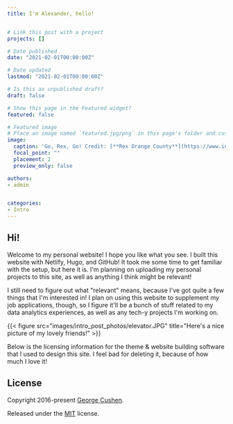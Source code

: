 ```yaml
---
title: I'm Alexander, hello!


# Link this post with a project
projects: []

# Date published
date: "2021-02-01T00:00:00Z"

# Date updated
lastmod: "2021-02-01T00:00:00Z"

# Is this an unpublished draft?
draft: false

# Show this page in the Featured widget?
featured: false

# Featured image
# Place an image named `featured.jpg/png` in this page's folder and customize its options here.
image:
  caption: 'Go, Rex, Go! Credit: [**Rex Orange County**](https://www.instagram.com/rexorangecounty)'
  focal_point: ""
  placement: 2
  preview_only: false

authors:
- admin


categories:
- Intro
---
```


## Hi!

Welcome to my personal website! I hope you like what you see. I built this website with Netlify, Hugo, and GitHub! It took me some time to get familiar with the setup, but here it is. I'm planning on uploading my personal projects to this site, as well as anything I think might be relevant!

I still need to figure out what "relevant" means, because I've got quite a few things that I'm interested in! I plan on using this website to supplement my job applications, though, so I figure it'll be a bunch of stuff related to my data analytics experiences, as well as any tech-y projects I'm working on.

{{< figure src="images/intro_post_photos/elevator.JPG" title="Here's a nice picture of my lovely friends!" >}}

Below is the licensing information for the theme & website building software that I used to design this site. I feel bad for deleting it, because of how much I love it!

## License

Copyright 2016-present [George Cushen](https://georgecushen.com).

Released under the [MIT](https://github.com/wowchemy/wowchemy-hugo-modules/blob/master/LICENSE.md) license.
